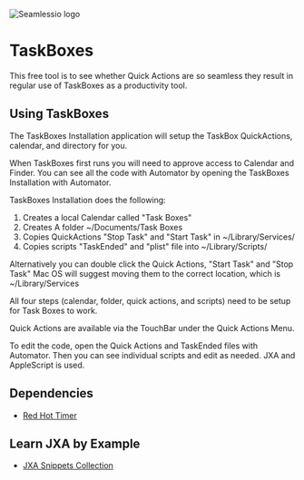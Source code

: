 ![Seamlessio logo](https://i.ibb.co/ZfL0Pxh/Seamlessio-logo.jpg")

# TaskBoxes

This free tool is to see whether Quick Actions are so seamless they result in regular use of TaskBoxes as a productivity tool. 

## Using TaskBoxes

The TaskBoxes Installation application will setup the TaskBox QuickActions, calendar, and directory for you. 

When TaskBoxes first runs you will need to approve access to Calendar and Finder. You can see all the code with Automator by opening the TaskBoxes Installation with Automator.

TaskBoxes Installation does the following:

1. Creates a local Calendar called "Task Boxes"
2. Creates A folder ~/Documents/Task Boxes
3. Copies QuickActions "Stop Task" and "Start Task" in ~/Library/Services/
4. Copies scripts "TaskEnded" and "plist" file into ~/Library/Scripts/

Alternatively you can double click the Quick Actions, "Start Task" and "Stop Task" Mac OS will suggest moving them to the correct location, which is ~/Library/Services

All four steps (calendar, folder, quick actions, and scripts) need to be setup for Task Boxes to work. 

Quick Actions are available via the TouchBar under the Quick Actions Menu. 

To edit the code, open the Quick Actions and TaskEnded files with Automator. Then you can see individual scripts and edit as needed. JXA and AppleScript is used. 


## Dependencies

* [Red Hot Timer](https://apps.apple.com/dk/app/red-hot-timer/id929960914?mt=12)

## Learn JXA by Example

* [JXA Snippets Collection](https://www.seamlessio.com/articles/jxa-snippets-collection)


